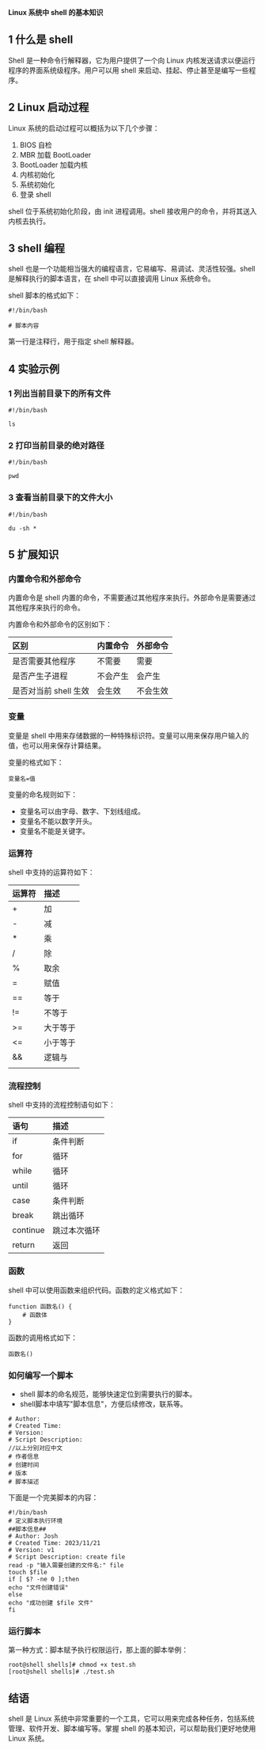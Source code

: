 **Linux 系统中 shell 的基本知识**

## 1 什么是 shell

Shell 是一种命令行解释器，它为用户提供了一个向 Linux 内核发送请求以便运行程序的界面系统级程序。用户可以用 shell 来启动、挂起、停止甚至是编写一些程序。

## 2 Linux 启动过程

Linux 系统的启动过程可以概括为以下几个步骤：

1. BIOS 自检
2. MBR 加载 BootLoader
3. BootLoader 加载内核
4. 内核初始化
5. 系统初始化
6. 登录 shell

shell 位于系统初始化阶段，由 init 进程调用。shell 接收用户的命令，并将其送入内核去执行。

## 3 shell 编程

shell 也是一个功能相当强大的编程语言，它易编写、易调试、灵活性较强。shell 是解释执行的脚本语言，在 shell 中可以直接调用 Linux 系统命令。

shell 脚本的格式如下：

```
#!/bin/bash

# 脚本内容
```

第一行是注释行，用于指定 shell 解释器。

## 4 实验示例

### 1 列出当前目录下的所有文件

```
#!/bin/bash

ls
```

### 2 打印当前目录的绝对路径

```
#!/bin/bash

pwd
```

### 3 查看当前目录下的文件大小

```
#!/bin/bash

du -sh *
```

## 5 扩展知识

### 内置命令和外部命令

内置命令是 shell 内置的命令，不需要通过其他程序来执行。外部命令是需要通过其他程序来执行的命令。

内置命令和外部命令的区别如下：

| 区别                  | 内置命令 | 外部命令 |
| :-------------------- | :------- | :------- |
| 是否需要其他程序      | 不需要   | 需要     |
| 是否产生子进程        | 不会产生 | 会产生   |
| 是否对当前 shell 生效 | 会生效   | 不会生效 |



### 变量

变量是 shell 中用来存储数据的一种特殊标识符。变量可以用来保存用户输入的值，也可以用来保存计算结果。

变量的格式如下：

```
变量名=值
```

变量的命名规则如下：

- 变量名可以由字母、数字、下划线组成。
- 变量名不能以数字开头。
- 变量名不能是关键字。

### 运算符

shell 中支持的运算符如下：

| 运算符 | 描述     |
| :----- | :------- |
| +      | 加       |
| -      | 减       |
| *      | 乘       |
| /      | 除       |
| %      | 取余     |
| =      | 赋值     |
| ==     | 等于     |
| !=     | 不等于   |
| >=     | 大于等于 |
| <=     | 小于等于 |
| &&     | 逻辑与   |
|        |          |



### 流程控制

shell 中支持的流程控制语句如下：

| 语句     | 描述         |
| :------- | :----------- |
| if       | 条件判断     |
| for      | 循环         |
| while    | 循环         |
| until    | 循环         |
| case     | 条件判断     |
| break    | 跳出循环     |
| continue | 跳过本次循环 |
| return   | 返回         |



### 函数

shell 中可以使用函数来组织代码。函数的定义格式如下：

```
function 函数名() {
    # 函数体
}
```

函数的调用格式如下：

```
函数名()
```



### 如何编写一个脚本

- shell 脚本的命名规范，能够快速定位到需要执行的脚本。
- shell脚本中填写"脚本信息"，方便后续修改，联系等。

```
# Author:
# Created Time:
# Version:
# Script Description:
//以上分别对应中文
# 作者信息
# 创建时间
# 版本
# 脚本描述
```

下面是一个完美脚本的内容：

```
#!/bin/bash
# 定义脚本执行环境
##脚本信息##
# Author: Josh
# Created Time: 2023/11/21
# Version: v1
# Script Description: create file
read -p "输入需要创建的文件名:" file
touch $file
if [ $? -ne 0 ];then
echo "文件创建错误"
else
echo "成功创建 $file 文件"
fi
```



### 运行脚本

第一种方式：脚本赋予执行权限运行，那上面的脚本举例：

```
root@shell shells]# chmod +x test.sh
[root@shell shells]# ./test.sh
```



## 结语

shell 是 Linux 系统中非常重要的一个工具，它可以用来完成各种任务，包括系统管理、软件开发、脚本编写等。掌握 shell 的基本知识，可以帮助我们更好地使用 Linux 系统。

